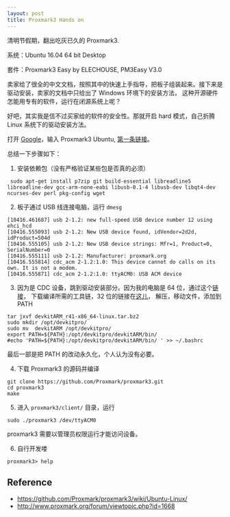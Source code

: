 ```yaml
---
layout: post
title: Proxmark3 Hands on
---
```


清明节假期，翻出吃灰已久的 Proxmark3.

系统：Ubuntu 16.04 64 bit Desktop

套件：Proxmark3 Easy by ELECHOUSE, PM3Easy V3.0

卖家给了很全的中文文档，按照其中的快速上手指导，把板子组装起来。接下来是驱动安装，卖家的文档中只给出了 Windows 环境下的安装方法，
这种开源硬件怎能用专有的软件，运行在闭源系统上呢？

好吧，其实我是信不过买家给的软件的安全性。那就开启 hard 模式，自己折腾 Linux 系统下的驱动安装方法。

打开 [Google](https://www.google.com/)，输入 Proxmark3 Ubuntu, [第一条链接](https://github.com/Proxmark/proxmark3/wiki/Ubuntu-Linux)。

总结一下步骤如下：
1. 安装依赖包（没有严格验证某些包是否真的必须）
```
 sudo apt-get install p7zip git build-essential libreadline5 libreadline-dev gcc-arm-none-eabi libusb-0.1-4 libusb-dev libqt4-dev ncurses-dev perl pkg-config wget
```
2. 板子通过 USB 线连接电脑，运行 `dmesg`
```
[10416.461687] usb 2-1.2: new full-speed USB device number 12 using ehci_hcd
[10416.555093] usb 2-1.2: New USB device found, idVendor=2d2d, idProduct=504d
[10416.555105] usb 2-1.2: New USB device strings: Mfr=1, Product=0, SerialNumber=0
[10416.555111] usb 2-1.2: Manufacturer: proxmark.org
[10416.555814] cdc_acm 2-1.2:1.0: This device cannot do calls on its own. It is not a modem.
[10416.555871] cdc_acm 2-1.2:1.0: ttyACM0: USB ACM device
```
3. 因为是 CDC 设备，跳到驱动安装部分。因为我的电脑是 64 位，通过这个[链接](http://sourceforge.net/projects/devkitpro/files/devkitARM/previous/devkitARM_r41-x86_64-linux.tar.bz2/download)，
下载编译所需的工具链，32 位的链接在[这儿](http://sourceforge.net/projects/devkitpro/files/devkitARM/previous/devkitARM_r41-i686-linux.tar.bz2/download)，
解压，移动文件，添加到 PATH
```
tar jxvf devkitARM_r41-x86_64-linux.tar.bz2
sudo mkdir /opt/devkitpro/
sudo mv  devkitARM /opt/devkitpro/
export PATH=${PATH}:/opt/devkitpro/devkitARM/bin/
#echo 'PATH=${PATH}:/opt/devkitpro/devkitARM/bin/ ' >> ~/.bashrc
```
最后一部是把 PATH 的改动永久化，个人认为没有必要。

4. 下载 Proxmark3 的源码并编译
```
git clone https://github.com/Proxmark/proxmark3.git
cd proxmark3
make
```
5. 进入 `proxmark3/client/` 目录，运行
```
sudo ./proxmark3 /dev/ttyACM0
```
proxmark3 需要以管理员权限运行才能访问设备。

6. 自行开发喽
```
proxmark3> help
```

## Reference
* https://github.com/Proxmark/proxmark3/wiki/Ubuntu-Linux/
* http://www.proxmark.org/forum/viewtopic.php?id=1668